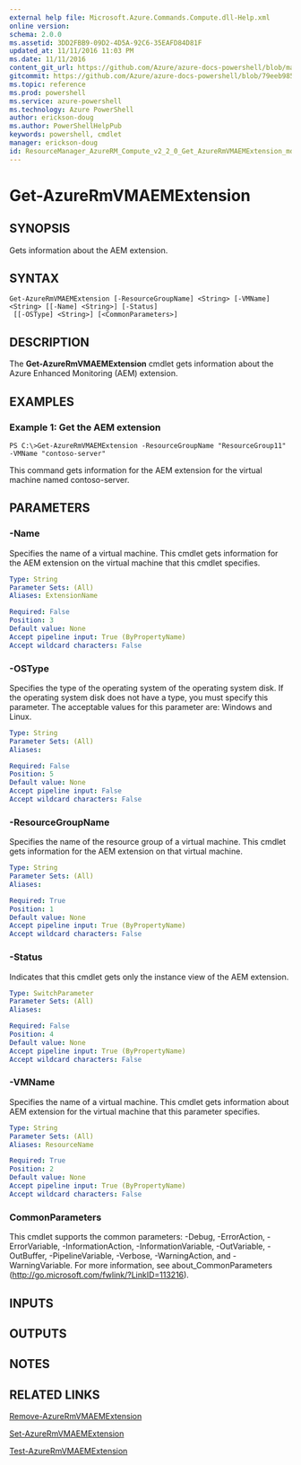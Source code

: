 ```yaml
---
external help file: Microsoft.Azure.Commands.Compute.dll-Help.xml
online version: 
schema: 2.0.0
ms.assetid: 3DD2FBB9-09D2-4D5A-92C6-35EAFD84D81F
updated_at: 11/11/2016 11:03 PM
ms.date: 11/11/2016
content_git_url: https://github.com/Azure/azure-docs-powershell/blob/master/azureps-cmdlets-docs/ResourceManager/AzureRM.Compute/v2.2.0/Get-AzureRmVMAEMExtension.md
gitcommit: https://github.com/Azure/azure-docs-powershell/blob/79eeb985ea480979357fb4695832a0c3d29a48bf/azureps-cmdlets-docs/ResourceManager/AzureRM.Compute/v2.2.0/Get-AzureRmVMAEMExtension.md
ms.topic: reference
ms.prod: powershell
ms.service: azure-powershell
ms.technology: Azure PowerShell
author: erickson-doug
ms.author: PowerShellHelpPub
keywords: powershell, cmdlet
manager: erickson-doug
id: ResourceManager_AzureRM_Compute_v2_2_0_Get_AzureRmVMAEMExtension_md
---
```


# Get-AzureRmVMAEMExtension

## SYNOPSIS
Gets information about the AEM extension.

## SYNTAX

```
Get-AzureRmVMAEMExtension [-ResourceGroupName] <String> [-VMName] <String> [[-Name] <String>] [-Status]
 [[-OSType] <String>] [<CommonParameters>]
```

## DESCRIPTION
The **Get-AzureRmVMAEMExtension** cmdlet gets information about the Azure Enhanced Monitoring (AEM) extension.

## EXAMPLES

### Example 1: Get the AEM extension
```
PS C:\>Get-AzureRmVMAEMExtension -ResourceGroupName "ResourceGroup11" -VMName "contoso-server"
```

This command gets information for the AEM extension for the virtual machine named contoso-server.

## PARAMETERS

### -Name
Specifies the name of a virtual machine.
This cmdlet gets information for the AEM extension on the virtual machine that this cmdlet specifies.

```yaml
Type: String
Parameter Sets: (All)
Aliases: ExtensionName

Required: False
Position: 3
Default value: None
Accept pipeline input: True (ByPropertyName)
Accept wildcard characters: False
```

### -OSType
Specifies the type of the operating system of the operating system disk.
If the operating system disk does not have a type, you must specify this parameter.
The acceptable values for this parameter are: Windows and Linux.

```yaml
Type: String
Parameter Sets: (All)
Aliases: 

Required: False
Position: 5
Default value: None
Accept pipeline input: False
Accept wildcard characters: False
```

### -ResourceGroupName
Specifies the name of the resource group of a virtual machine.
This cmdlet gets information for the AEM extension on that virtual machine.

```yaml
Type: String
Parameter Sets: (All)
Aliases: 

Required: True
Position: 1
Default value: None
Accept pipeline input: True (ByPropertyName)
Accept wildcard characters: False
```

### -Status
Indicates that this cmdlet gets only the instance view of the AEM extension.

```yaml
Type: SwitchParameter
Parameter Sets: (All)
Aliases: 

Required: False
Position: 4
Default value: None
Accept pipeline input: True (ByPropertyName)
Accept wildcard characters: False
```

### -VMName
Specifies the name of a virtual machine.
This cmdlet gets information about AEM extension for the virtual machine that this parameter specifies.

```yaml
Type: String
Parameter Sets: (All)
Aliases: ResourceName

Required: True
Position: 2
Default value: None
Accept pipeline input: True (ByPropertyName)
Accept wildcard characters: False
```

### CommonParameters
This cmdlet supports the common parameters: -Debug, -ErrorAction, -ErrorVariable, -InformationAction, -InformationVariable, -OutVariable, -OutBuffer, -PipelineVariable, -Verbose, -WarningAction, and -WarningVariable. For more information, see about_CommonParameters (http://go.microsoft.com/fwlink/?LinkID=113216).

## INPUTS

## OUTPUTS

## NOTES

## RELATED LINKS

[Remove-AzureRmVMAEMExtension](xref:ResourceManager/AzureRM.Compute/v2.2.0/Remove-AzureRmVMAEMExtension.md)

[Set-AzureRmVMAEMExtension](xref:ResourceManager/AzureRM.Compute/v2.2.0/Set-AzureRmVMAEMExtension.md)

[Test-AzureRmVMAEMExtension](xref:ResourceManager/AzureRM.Compute/v2.2.0/Test-AzureRmVMAEMExtension.md)


